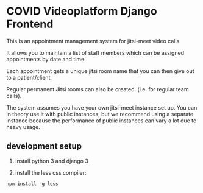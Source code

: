 # COVID Videoplatform Django Frontend

This is an appointment management system for jitsi-meet video calls.

It allows you to maintain a list of staff members which can be assigned appointments by date and time.

Each appointment gets a unique jitsi room name that you can then give out to a patient/client.

Regular permanent Jitsi rooms can also be created. (i.e. for regular team calls).

The system assumes you have your own jitsi-meet instance set up. You can in theory use it with public instances, but we recommend using a separate instance because the performance of public instances can vary a lot due to heavy usage.


## development setup

1. install python 3 and django 3


2. install the less css compiler: 
```
npm install -g less
```

